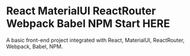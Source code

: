 # React MaterialUI ReactRouter Webpack Babel NPM Start HERE

<!-- > 7:45 AM, 10/10/17. -->

<!-- Keywords: *React MaterialUI Router ReactWebpack Babel NPM Start HERE*. -->

A basic front-end project integrated with React, MaterialUI, ReactRouter, Webpack, Babel, NPM.
